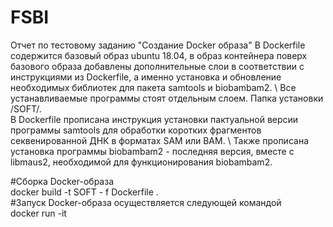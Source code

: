 # FSBI 
Отчет по тестовому заданию "Создание Docker образа"
В Dockerfile содержится базовый образ ubuntu 18.04, в образ контейнера поверх базового образа добавлены дополнительные слои в соответствии с инструкциями из Dockerfile, а именно установка и обновление необходимых библиотек для пакета samtools и biobambam2. \ 
Все устанавливаемые программы стоят отдельным слоем. Папка установки /SOFT/. \
В Dockerfile прописана инструкция установки пактуальной версии программы samtools для обработки коротких фрагментов секвенированной ДНК в форматах SAM или BAM. \ Также прописана установка программы biobambam2 - последняя версия, вместе с libmaus2, необходимой для функционирования biobambam2.



#Сборка Docker-образа \
docker build -t SOFT - f Dockerfile . \
#Запуск Docker-образа осуществляется следующей командой \
docker run -it
